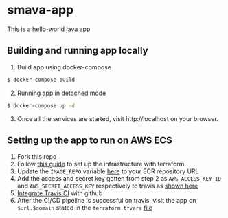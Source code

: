 # smava-app
This is a hello-world java app

## Building and running app locally

1. Build app using docker-compose
```sh
$ docker-compose build
```

2. Running app in detached mode
```sh
$ docker-compose up -d
```

3. Once all the services are started, visit http://localhost on your browser.

## Setting up the app to run on AWS ECS

1. Fork this repo
2. Follow [this guide](terraform/README.md) to set up the infrastructure with terraform
3. Update the `IMAGE_REPO` variable [here](scripts/deploy.sh) to your ECR repository URL
4. Add the access and secret key gotten from step 2 as `AWS_ACCESS_KEY_ID` and `AWS_SECRET_ACCESS_KEY` respectively to travis as [shown here](https://docs.travis-ci.com/user/environment-variables#defining-variables-in-repository-settings)
5. [Integrate Travis CI](https://docs.travis-ci.com/user/getting-started/#to-get-started-with-travis-ci) with github
6. After the CI/CD pipeline is successful on travis, visit the app on `$url.$domain` stated in the `terraform.tfvars`
   [file](terraform/dev/terraform.tfvars)
